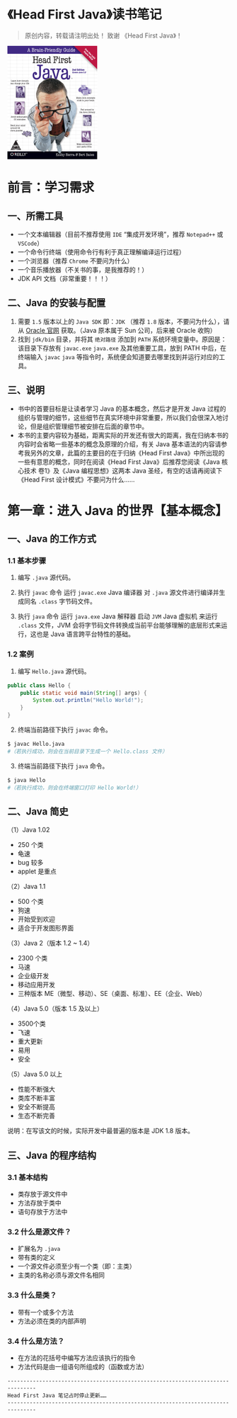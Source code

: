 # 《Head First Java》读书笔记

> 原创内容，转载请注明出处！
> 致谢 《Head First Java》！

<img src="mark-img/20210224151452149.jpg" style="zoom:25%;" />

# 前言：学习需求

## 一、所需工具

- 一个文本编辑器（目前不推荐使用 `IDE` “集成开发环境”，推荐 `Notepad++` 或 `VSCode`）
- 一个命令行终端（使用命令行有利于真正理解编译运行过程）
- 一个浏览器（推荐 `Chrome` 不要问为什么）
- 一个音乐播放器（不关书的事，是我推荐的！）
- JDK API 文档（非常重要！！！）

## 二、Java 的安装与配置

1. 需要 `1.5` 版本以上的 `Java SDK` 即：`JDK` （推荐 `1.8` 版本，不要问为什么），请从 [Oracle 官网](https://www.oracle.com/cn/index.html) 获取。（Java 原本属于 Sun 公司，后来被 Oracle 收购）
2. 找到 `jdk/bin` 目录，并将其 `绝对路径` 添加到 `PATH` 系统环境变量中。原因是：该目录下存放有 `javac.exe` `java.exe` 及其他重要工具，放到 PATH 中后，在终端输入 `javac` `java` 等指令时，系统便会知道要去哪里找到并运行对应的工具。

## 三、说明

- 书中的首要目标是让读者学习 Java 的基本概念，然后才是开发 Java 过程的组织与管理的细节，这些细节在真实环境中非常重要，所以我们会很深入地讨论，但是组织管理细节被安排在后面的章节中。
- 本书的主要内容较为基础，距离实际的开发还有很大的距离，我在归纳本书的内容时会省略一些基本的概念及原理的介绍，有关 Java 基本语法的内容请参考我另外的文章，此篇的主要目的在于归纳《Head First Java》中所出现的一些有意思的概念，同时在阅读《Head First Java》后推荐您阅读《Java 核心技术 卷1》及《Java 编程思想》这两本 Java 圣经，有空的话请再阅读下《Head First 设计模式》不要问为什么……

# 第一章：进入 Java 的世界【基本概念】

## 一、Java 的工作方式

### 1.1 基本步骤

1. 编写 `.java` 源代码。

2. 执行 `javac` 命令 运行 `javac.exe` Java 编译器 对 `.java` 源文件进行编译并生成同名 `.class` 字节码文件。 
3. 执行 `java` 命令 运行 `java.exe` Java 解释器 启动 `JVM` Java 虚拟机 来运行 `.class` 文件，JVM 会将字节码文件转换成当前平台能够理解的底层形式来运行，这也是 Java 语言跨平台特性的基础。

### 1.2 案例

1. 编写 `Hello.java` 源代码。

```java
public class Hello {
    public static void main(String[] args) {
        System.out.println("Hello World!");
    }
}
```

2. 终端当前路径下执行 `javac` 命令。

``` bash
$ javac Hello.java	
#（若执行成功，则会在当前目录下生成一个 Hello.class 文件）
```

3. 终端当前路径下执行 `java` 命令。

```bash
$ java Hello				
#（若执行成功，则会在终端窗口打印 Hello World!）
```

## 二、Java 简史

（1）Java 1.02

- 250 个类
- 龟速
- bug 较多
- applet 是重点

（2）Java 1.1

- 500 个类
- 狗速
- 开始受到欢迎
- 适合于开发图形界面

（3）Java 2（版本 1.2 ~ 1.4）

- 2300 个类
- 马速
- 企业级开发
- 移动应用开发
- 三种版本 ME（微型、移动）、SE（桌面、标准）、EE（企业、Web）

（4）Java 5.0（版本 1.5 及以上）

- 3500个类
- 飞速
- 重大更新
- 易用
- 安全

（5）Java 5.0 以上

- 性能不断强大
- 类库不断丰富
- 安全不断提高
- 生态不断完善

说明：在写该文的时候，实际开发中最普遍的版本是 JDK 1.8 版本。

## 三、Java 的程序结构

### 3.1 基本结构

- 类存放于源文件中
- 方法存放于类中
- 语句存放于方法中

### 3.2 什么是源文件？

- 扩展名为 `.java`
- 带有类的定义
- 一个源文件必须至少有一个类（即：主类）
- 主类的名称必须与源文件名相同

### 3.3 什么是类？

- 带有一个或多个方法
- 方法必须在类的内部声明

### 3.4 什么是方法？

- 在方法的花括号中编写方法应该执行的指令
- 方法代码是由一组语句所组成的（函数或方法）

```
-------------------------------------------------------------------------------
Head First Java 笔记占时停止更新……
-------------------------------------------------------------------------------
```

